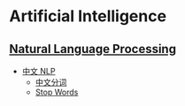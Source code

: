 # Artificial Intelligence
## [Natural Language Processing](NLP/README.md)
- [中文 NLP](NLP/中文/README.md)
  - [中文分词](NLP/中文/分词.md)
  - [Stop Words](NLP/中文/Stop%20Words.md)